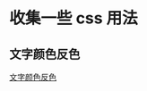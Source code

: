 # 收集一些 css 用法

## 文字颜色反色

[文字颜色反色](https://www.zhangxinxu.com/study/201904/css-filter-blend/difference.php)
